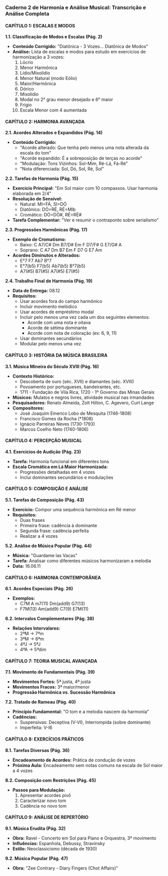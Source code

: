 ### **Caderno 2 de Harmonia e Análise Musical: Transcrição e Análise Completa**

#### **CAPÍTULO 1: ESCALAS E MODOS**

**1.1. Classificação de Modos e Escalas (Pág. 2)**

- **Conteúdo Corrigido:** "Diatônica - 3 Vozes... Diatônica de Modos"
- **Análise:** Lista de escalas e modos para estudo em exercícios de harmonização a 3 vozes:
  1. Lócrio
  2. Menor Harmônica
  3. Lídio/Mixolídio
  4. Menor Natural (modo Eólio)
  5. Maior/Harmônica
  6. Dórico
  7. Mixolídio
  8. Modal no 2° grau menor desejado e 6° maior
  9. Frígio
  10. Escala Menor com 4 aumentada

#### **CAPÍTULO 2: HARMONIA AVANÇADA**

**2.1. Acordes Alterados e Expandidos (Pág. 14)**

- **Conteúdo Corrigido:**
  - "Acorde alterado: Que tenha pelo menos uma nota alterada da escala do tom"
  - "Acorde expandido: É a sobreposição de terças no acorde"
  - "Modulação: Tons Vizinhos: Sol-Mim, Ré-Lá, Fá-Ré"
  - "Nota diferenciada: Sol, Dó, Sol, Ré, Sol"

**2.2. Tarefas de Harmonia (Pág. 15)**

- **Exercício Principal:** "Em Sol maior com 10 compassos. Usar harmonia elaborada em 2/4"
- **Resolução de Sensível:**
  - Natural: MI=FÁ, SI=DÓ
  - Diatônico: DÓ=RÉ, RÉ=MIb
  - Cromático: DÓ=DÓ#, RÉ=RÉ#
- **Tarefa Complementar:** "Ver e resumir o contraponto sobre serialismo"

**2.3. Progressões Harmônicas (Pág. 17)**

- **Exemplo de Cromatismo:**
  - Baixo: C A7/C# Dm B7/D# Em F D7/F# G E7/G# A
  - Soprano: C A7 Dm B7 Em F D7 G E7 Am
- **Acordes Diminutos e Alterados:**
  - E°7 F7 Ab7 B°7
  - E°7(b5) F7(b5) Ab7(b5) B°7(b5)
  - A7(#5) B7(#5) A7(#5) E7(#5)

**2.4. Trabalho Final de Harmonia (Pág. 19)**

- **Data de Entrega:** 08.12
- **Requisitos:**
  - Usar acordes fora do campo harmônico
  - Incluir movimento melódico
  - Usar acordes de empréstimo modal
  - Incluir pelo menos uma vez cada um dos seguintes elementos:
    - Acorde com uma nota e oitava
    - Acorde de sétima dominante
    - Acorde com nota de coloração (ex: 6, 9, 11)
  - Usar dominantes secundários
  - Modular pelo menos uma vez

#### **CAPÍTULO 3: HISTÓRIA DA MÚSICA BRASILEIRA**

**3.1. Música Mineira do Século XVIII (Pág. 16)**

- **Contexto Histórico:**
  - Descoberta de ouro (séc. XVII) e diamantes (séc. XVIII)
  - Povoamento por portugueses, bandeirantes, etc.
  - 1711 - Fundação de Vila Rica, 1720 - 1º Governo das Minas Gerais
- **Músicos:** Mulatos e negros livres, atividade musical nas irmandades
- **Pesquisadores:** Renato Almeida, Zolt Hilton, C. Agevero, Curt Lange
- **Compositores:**
  - José Joaquim Emerico Lobo de Mesquita (1746-1808)
  - Francisco Gomes da Rocha (†1808)
  - Ignácio Parreiras Neves (1730-1793)
  - Marcos Coelho Neto (1740-1806)

#### **CAPÍTULO 4: PERCEPÇÃO MUSICAL**

**4.1. Exercícios de Audição (Pág. 23)**

- **Tarefa:** Harmonia funcional em diferentes tons
- **Escala Cromática em Lá Maior Harmonizada:**
  - Progressões detalhadas em 4 vozes
  - Inclui dominantes secundários e modulações

#### **CAPÍTULO 5: COMPOSIÇÃO E ANÁLISE**

**5.1. Tarefas de Composição (Pág. 43)**

- **Exercício:** Compor uma sequência harmônica em Ré menor
- **Requisitos:**
  - Duas frases
  - Primeira frase: cadência à dominante
  - Segunda frase: cadência perfeita
  - Realizar a 4 vozes

**5.2. Análise de Música Popular (Pág. 44)**

- **Música:** "Guardame las Vacas"
- **Tarefa:** Analisar como diferentes músicos harmonizaram a melodia
- **Data:** 16.06.11

#### **CAPÍTULO 6: HARMONIA CONTEMPORÂNEA**

**6.1. Acordes Especiais (Pág. 26)**

- **Exemplos:**
  - C7M A m7(11) Dm(add9) G7(13)
  - F7M(13) Am(add9) C7(9) E7M(11)

**6.2. Intervalos Complementares (Pág. 38)**

- **Relações Intervalares:**
  - 2ªM → 7ªm
  - 3ªM → 6ªm
  - 4ªJ → 5ªJ
  - 4ªA → 5ªdim

#### **CAPÍTULO 7: TEORIA MUSICAL AVANÇADA**

**7.1. Movimento de Fundamentais (Pág. 39)**

- **Movimentos Fortes:** 5ª justa, 4ª justa
- **Movimentos Fracos:** 3ª maior/menor
- **Progressão Harmônica vs. Sucessão Harmônica**

**7.2. Tratado de Rameau (Pág. 40)**

- **Princípio Fundamental:** "O tom e a melodia nascem da harmonia"
- **Cadências:**
  - Suspensivas: Deceptiva (V-VI), Interrompida (sobre dominante)
  - Imperfeita: V-I6

#### **CAPÍTULO 8: EXERCÍCIOS PRÁTICOS**

**8.1. Tarefas Diversas (Pág. 36)**

- **Encadeamento de Acordes:** Prática de condução de vozes
- **Próxima Aula:** Encadeamento sem notas comuns na escala de Sol maior a 4 vozes

**8.2. Composição com Restrições (Pág. 45)**

- **Passos para Modulação:**
  1. Apresentar acordes pivô
  2. Caracterizar novo tom
  3. Cadência no novo tom

#### **CAPÍTULO 9: ANÁLISE DE REPERTÓRIO**

**9.1. Música Erudita (Pág. 32)**

- **Obra:** Ravel - Concerto em Sol para Piano e Orquestra, 3º movimento
- **Influências:** Espanhola, Debussy, Stravinsky
- **Estilo:** Neoclassicismo (década de 1930)

**9.2. Música Popular (Pág. 47)**

- **Obra:** "Zee Contrary - Diary Fingers (Chot Affairs)"
